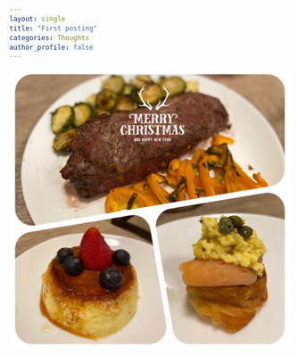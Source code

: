 ```yaml
---
layout: single
title: "First posting"
categories: Thoughts
author_profile: false
---
```




![IMG_5091](../images/2021-12-27-first/IMG_5091.JPG)
